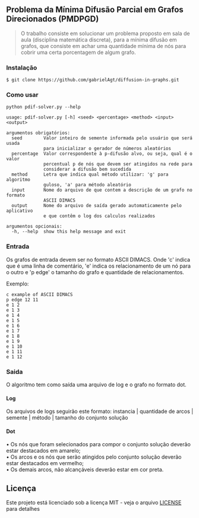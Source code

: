 
## Problema da Mínima Difusão Parcial em Grafos Direcionados (PMDPGD)

> O trabalho consiste em solucionar um problema proposto em sala de aula (disciplina matemática discreta), para a mínima difusão em grafos, que consiste em achar uma quantidade mínima de nós para cobrir uma certa porcentagem de algum grafo.

### Instalação

```
$ git clone https://github.com/gabrielAgt/diffusion-in-graphs.git
```

### Como usar

```
python pdif-solver.py --help

usage: pdif-solver.py [-h] <seed> <percentage> <method> <input> <output>

argumentos obrigatórios:
  seed        Valor inteiro de semente informada pelo usuário que será usada
              para inicializar o gerador de números aleatórios
  percentage  Valor correspondente à p-difusão alvo, ou seja, qual é o valor
              percentual p de nós que devem ser atingidos na rede para
              considerar a difusão bem sucedida
  method      Letra que indica qual método utilizar: 'g' para algoritmo
              guloso, 'a' para método aleatório
  input       Nome do arquivo de que contem a descrição de um grafo no formato
              ASCII DIMACS
  output      Nome do arquivo de saída gerado automaticamente pelo aplicativo
              e que contêm o log dos calculos realizados

argumentos opcionais:
  -h, --help  show this help message and exit
```

### Entrada

Os grafos de entrada devem ser no formato ASCII DIMACS. Onde 'c' indica que é uma linha de comentário, 'e' indica os relacionamento de um nó para o outro e 'p edge' o tamanho do grafo e quantidade de relacionamentos.

Exemplo:

```
c example of ASCII DIMACS
p edge 12 11
e 1 2 
e 1 3
e 1 4 
e 1 5 
e 1 6 
e 1 7 
e 1 8 
e 1 9 
e 1 10 
e 1 11 
e 1 12
```

### Saida

O algoritmo tem como saída uma arquivo de log e o grafo no formato dot.

#### Log
Os arquivos de logs seguirão este formato:
instancia | quantidade de arcos | semente | método | tamanho do conjunto solução 

#### Dot
• Os nós que foram selecionados para compor o conjunto solução deverão estar destacados em amarelo;  
• Os arcos e os nós que serão atingidos pelo conjunto solução deverão estar destacados em vermelho;  
• Os demais arcos, não alcançáveis deverão estar em cor preta.

## Licença

Este projeto está licenciado sob a licença MIT - veja o arquivo [LICENSE](LICENSE) para detalhes
